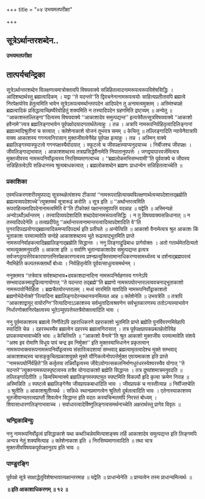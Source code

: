 +++
title = "०४ उभयमतपरीक्षा"

+++


## सूत्रेऽर्थान्तरशब्देन..

**उभयमतपरीक्षा**

## **तात्पर्यचन्द्रिका**

सूत्रेऽर्थान्तरशब्देन विलक्षणत्वमात्रोक्तावपि विषयवाक्ये सन्निहितत्वादनामरूपत्वरूपविशेषसिद्धिः । आदिशब्दार्थस्तु ब्रह्मत्वादिकम् । यद्वा ‘‘ते यदन्तरे’’ति द्विवचनेनानामरूपत्वयोः साहित्यप्रतीतावपि ब्रह्मत्वे निरपेक्षयोरेव हेतुत्वमिति भावेन सूत्रेऽरूपत्वमर्थान्तरपदेन आदिपदेन तु अनामत्वमुक्तम् । अस्मिंश्चपक्षे ब्रह्मत्वादिकं प्रसिद्धत्वाच्छिष्यैरेवोहितुं शक्यमिति न तस्यादिपदेन ग्रहणमिति द्रष्टव्यम् ॥ अन्येतु ॥ ‘‘आकाशस्तल्लिङ्गा’’दित्यस्य विषयवाक्ये ‘‘आकाशादेव समुत्पद्यन्त’’ इत्यत्रेवैतत्सूत्रविषयवाक्ये ‘‘आकाशो हवैनामे’’त्यत्र ब्रह्मलिङ्गाभावेन पूर्वपक्षोदयादगतार्थतेत्याहुः । तन्न । अत्रापि नामरूपनिर्वहितृत्वादिलिङ्गानां ब्रह्मात्मादिश्रुतीनां च सत्त्वात् । क्लेशेनाकाशे योजनं तूभयत्र समम् ॥ केचित्तु ॥ तल्लिङ्गादिति न्यायेनैवात्रापि वाक्य आकाशस्य गगनत्वनिरासान् मुक्तजीवत्वेनैवेह पूर्वपक्ष इत्याहुः । तन्न । अस्मिन् वाक्ये ब्रह्मलिङ्गस्यास्फुटत्वे गगनपक्षस्यैवोदयात् । स्फुटत्वे च जीवपक्षस्याप्यनुदयाच्च । निर्बीजश्च जीवपक्षः । जीवलिङ्गाद्यभावात् । आकाशशब्दस्य तत्राप्रसिद्धेर्वैनामेति निपातानुपपत्तेः । जगद्व्यापारवर्जमित्यत्र मुक्तजीवस्य नामरूपनिर्वोढृत्वस्य निरसिष्यमाणत्वाच्च । ‘‘ब्रह्मलोकमभिसम्भवामी’’ति पूर्ववाक्ये च जीवस्य सन्निहितत्वेऽपि सन्निधानस्य श्रुत्यबाधकत्वात् । ब्रह्मलोकशब्देन ब्रह्मणः प्राधान्येन सन्निहितत्वाच्चेति ॥

### **प्रकाशिका**

एवमधिकरणशरीरमुपपाद्य सूत्रस्थहेत्वंशस्य टीकायां ‘‘नामरूपराहित्याख्यविलक्षणार्थत्वव्यपदेशात्तद्ब्रह्मेति ब्रह्मत्वव्यपदेशाच्चे’’त्युक्तमर्थं सूत्रारूढं करोति ॥ सूत्र इति ॥ ‘‘अर्थान्तरत्वमिति रूपराहित्यमादिपदेनानामत्वमिति वे’’ति टीकोक्तं पक्षान्तरमुपपत्तिं वदन्नाह ॥ यद्वेति ॥ अस्मिन्पक्षे अन्योऽर्थोऽर्थान्तरम् । तत्त्वादिव्यपदेशादिति शब्दादेवानामरूपत्वसिद्धिः । न तु विषयवाक्यसन्निधानात् ॥ न तस्यादिपदेनेति ॥ तत्वप्रदीपेतु ‘‘अर्थान्तरत्वनामान्तरत्वादिव्यपदेशादिति वे’’ति पुनरादिपदप्रयोगाद्ब्रह्मत्वादिकमप्यादिपदार्थ इति प्रतीयते ॥ अन्येत्विति ॥ आकाशो वैनामेत्यत्र श्रुत आकाशः किं भूताकाशः परमात्मावेति सन्देहे आकाशशब्दस्य भूते रूढत्वाद्भूतमिति प्राप्ते नामरूपनिर्वाहकत्वादिब्रह्मलिङ्गाद्ब्रह्मेति सिद्धान्तः । ननु लिङ्गाद्रूढिबाधः प्रागेवोक्तः । अतो गतार्थमेतदित्यतो भामत्युक्तमनुवदति ॥ आकाश इति ॥ सर्वाणि भूतान्याकाशादेव समुत्पद्यन्त इत्यत्र सर्वजगदुत्पत्तेरेवकारावगतनिरपेक्षकारणत्वस्य प्रश्नप्रत्युक्तिसामानाधिकरण्यसामर्थ्यस्य च दर्शनाद्ब्रह्मपरत्वं नैवमिहेति कल्पतरूक्तार्थो बोध्यः । निर्वहितृत्वेति पूर्ववत्साधुत्वसमर्थनम् ।

ननूक्तमत्र ‘‘तत्रेवात्र सर्वशब्दाभाव•दवकाशदानादिना नामरूपनिर्वहणस्य गगनेऽपि सम्भवादकस्माद्रूढित्यागायोगात् ‘‘ते यदन्तरा तद्ब्रह्मे’’ति ब्रह्मणो नामरूपयोरन्तरालत्ववचनाद्भूताकाशो नामरूपयोर्निर्वहिता । ब्रह्मचैतयोरन्तरालम् । मध्यं सारमिति यावदिति नामरूपनिर्वोढ्राकाशतो ब्रह्मणोभेदेनोक्ते’’रित्यादिना ब्रह्मलिङ्गादेरन्यथानयनमित्यत आह ॥ क्लेशेनेति ॥ उभयत्रेति ॥ तत्रापि ‘‘आकाशाद्वायुर् वायोरग्नि’’रित्यादिनाऽऽकाशस्य सर्वभूतादित्वश्रवणेन सर्वभूतकारणस्य ततोऽन्यस्याभावेन निर्धारणोक्तनिरपेक्षत्वस्य भूतेऽप्युपपत्तेस्तत्रैवोक्तत्वादिति भावः ।

ननु पूर्वमाकाशस्य ब्रह्मत्वे निर्णीतेऽपि दहराधिकरणे दहराकाशो भूतमिति प्राप्ते ब्रह्मेति पुनर्विवरणमिवेहापि स्यादिति चेन्न । दहरस्थस्यैव ब्रह्मत्वेन दहरस्य ब्रह्मत्वनिरासात् । तत्र पूर्वपक्षप्रापकप्रबलहेतोरिवेह प्रापकस्याभावाच्चेति भावः ॥ केचित्त्विति ॥ ‘‘आकाशो वैनामे’’ति श्रुत आकाशो मुक्तजीवः परमात्मावेति संशये ‘‘अश्व इव रोमाणि विधूय पापं चन्द्र इव निर्मुक्त’’ इति मुक्तस्याभिधानेन प्रकृतत्वान् नामरूपभाक्त्वरूपनामरूपनिर्वोढृत्वस्य संसारित्वदशायां सम्भवाद् ब्रह्मत्वामृतत्वादेश्च मुक्ते सम्भवाद् आकाशशब्दस्य चासङ्कुचितप्रकाशयुक्ते मुक्ते यौगिकत्वेनोपपत्तेर्मुक्त एवायमाकाश इति प्राप्ते ‘‘नामरूपयोर्निर्वहिते’’ति कर्तृतया तन्निर्वोढृत्वस्य जीवेऽयोगात्सकलनिर्माणधुरंधरस्येश्वरस्यैव योगात् ‘‘ते यदन्तरे’’त्युक्तनामरूपास्पृष्टत्वस्य तत्रैव योगादाकाशो ब्रह्मेति सिद्धान्तः । तत्र दूष्यांशमात्रमनुवदति ॥ तल्लिङ्गादितीति ॥ किमस्मिन्वाक्ये ब्रह्मलिङ्गमस्पष्टमुत स्पष्टमिति विकल्पौ हृदि कृत्वा क्रमेण निराह ॥ अस्मिन्निति ॥ स्पष्टत्वे ब्रह्मलिङ्गेनैव जीवप्रापकबाधादिति भावः । जीवप्रापकं च नास्तीत्याह ॥ निर्वीजश्चेति ॥ श्रुतीति ॥ आकाशश्रुतीत्यर्थः । सन्निधेः स्थानप्रमाणत्वेन श्रुतितो दुर्बलत्वादिति भावः । एतेनास्याकाशस्य भूतजीवान्यतरत्वप्राप्तौ शिवत्वेन सिद्धान्त इति वदतः कस्यचिन्मतमपि निरस्तं बोध्यम् । शिवासाधारणलिङ्गाभावाच्च । सर्वाधारत्वादेर्विष्णुलिङ्गत्वसमर्थनाच्चेति अक्षरार्थस्तु प्रागेव विवृतः ॥

### **चन्द्रिकाबिन्दुः**

ननु नामरूपनिर्वोढृत्वं प्रसिद्धाकाशे यथा कथञ्चिन्नेयमित्याशङ्क्य तर्हि आकाशादेव समुत्पद्यन्त इति लिङ्गमपि अन्यत्र नेतुं शक्यमित्याह ॥ क्लेशेनाकाश इति ॥ निरसिष्यमाणत्वादिति ॥ तथा चात्र मुक्तजीवविषयकपूर्वपक्षानुदय इति भावः ॥

### **पाण्डुरङ्गि**

पूर्वपक्षे सूत्रे साक्षाद्धेतुविशेषाभावात्पक्षान्तरमाह ॥ यद्वेति ॥ प्राधान्येनेति ॥ प्राप्यत्वेन तस्य प्राधान्यमित्यर्थः ॥

**॥ इति आकाशाधिकरणम् ॥ १२ ॥**

